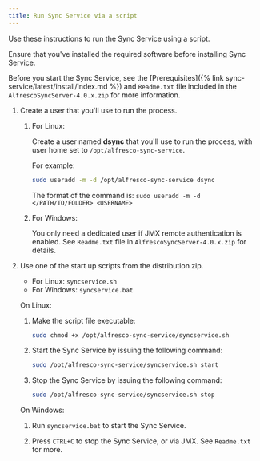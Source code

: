 ```yaml
---
title: Run Sync Service via a script
---
```


Use these instructions to run the Sync Service using a script.

Ensure that you've installed the required software before installing Sync Service.

Before you start the Sync Service, see the [Prerequisites]({% link sync-service/latest/install/index.md %}) and `Readme.txt` file included in the `AlfrescoSyncServer-4.0.x.zip` for more information.

1. Create a user that you'll use to run the process.

    1. For Linux:

        Create a user named **dsync** that you'll use to run the process, with user home set to `/opt/alfresco-sync-service`.

        For example:

        ```bash
        sudo useradd -m -d /opt/alfresco-sync-service dsync
        ```

        The format of the command is: `sudo useradd -m -d </PATH/TO/FOLDER> <USERNAME>`

    2. For Windows:

        You only need a dedicated user if JMX remote authentication is enabled. See `Readme.txt` file in `AlfrescoSyncServer-4.0.x.zip` for details.

2. Use one of the start up scripts from the distribution zip.

    * For Linux: `syncservice.sh`
    * For Windows: `syncservice.bat`

    On Linux:

    1. Make the script file executable:

        ```bash
        sudo chmod +x /opt/alfresco-sync-service/syncservice.sh
        ```

    2. Start the Sync Service by issuing the following command:

        ```bash
        sudo /opt/alfresco-sync-service/syncservice.sh start
        ```

    3. Stop the Sync Service by issuing the following command:

        ```bash
        sudo /opt/alfresco-sync-service/syncservice.sh stop
        ```

    On Windows:

    1. Run `syncservice.bat` to start the Sync Service.

    2. Press `CTRL+C` to stop the Sync Service, or via JMX. See `Readme.txt` for more.

